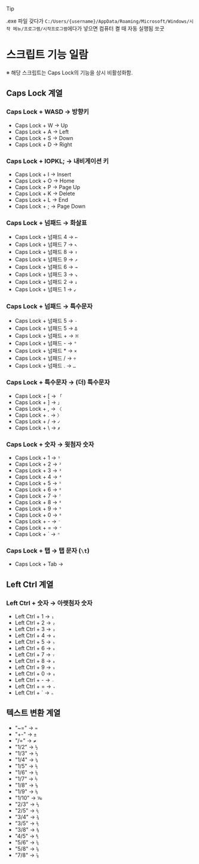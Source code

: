 > [!TIP]
> .exe 파일 갖다가 `C:/Users/{username}/AppData/Roaming/Microsoft/Windows/시작 메뉴/프로그램/시작프로그램`에다가 넣으면 컴퓨터 켤 때 자동 실행됨 쏘굿

# 스크립트 기능 일람
※ 해당 스크립트는 Caps Lock의 기능을 상시 비활성화함.
## Caps Lock 계열
### Caps Lock + WASD → 방향키
- Caps Lock + W → Up
- Caps Lock + A → Left
- Caps Lock + S → Down
- Caps Lock + D → Right
### Caps Lock + IOPKL; → 내비게이션 키
- Caps Lock + I → Insert
- Caps Lock + O → Home
- Caps Lock + P → Page Up
- Caps Lock + K → Delete
- Caps Lock + L → End
- Caps Lock + ; → Page Down
### Caps Lock + 넘패드 → 화살표
- Caps Lock + 넘패드 4 → `←`
- Caps Lock + 넘패드 7 → `↖`
- Caps Lock + 넘패드 8 → `↑`
- Caps Lock + 넘패드 9 → `↗`
- Caps Lock + 넘패드 6 → `→`
- Caps Lock + 넘패드 3 → `↘`
- Caps Lock + 넘패드 2 → `↓`
- Caps Lock + 넘패드 1 → `↙`
### Caps Lock + 넘패드 → 특수문자
- Caps Lock + 넘패드 5 → `·`
- Caps Lock + 넘패드 5 → `Δ`
- Caps Lock + 넘패드 + → `※`
- Caps Lock + 넘패드 - → `°`
- Caps Lock + 넘패드 * → `×`
- Caps Lock + 넘패드 / → `÷`
- Caps Lock + 넘패드 . → `…`
### Caps Lock + 특수문자 → (더) 특수문자
- Caps Lock + [ → `「`
- Caps Lock + ] → `」`
- Caps Lock + , → `〈`
- Caps Lock + . → `〉`
- Caps Lock + / → `✓`
- Caps Lock + \ → `✗`
### Caps Lock + 숫자 → 윗첨자 숫자
- Caps Lock + 1 → `¹`
- Caps Lock + 2 → `²`
- Caps Lock + 3 → `³`
- Caps Lock + 4 → `⁴`
- Caps Lock + 5 → `⁵`
- Caps Lock + 6 → `⁶`
- Caps Lock + 7 → `⁷`
- Caps Lock + 8 → `⁸`
- Caps Lock + 9 → `⁹`
- Caps Lock + 0 → `⁰`
- Caps Lock + - → `⁻`
- Caps Lock + = → `⁺`
- Caps Lock + \` → `ⁿ`
### Caps Lock + 탭 → 탭 문자 (`\t`)
- Caps Lock + Tab → `	`
## Left Ctrl 계열
### Left Ctrl + 숫자 → 아랫첨자 숫자
- Left Ctrl + 1 → `₁`
- Left Ctrl + 2 → `₂`
- Left Ctrl + 3 → `₃`
- Left Ctrl + 4 → `₄`
- Left Ctrl + 5 → `₅`
- Left Ctrl + 6 → `₆`
- Left Ctrl + 7 → `₇`
- Left Ctrl + 8 → `₈`
- Left Ctrl + 9 → `₉`
- Left Ctrl + 0 → `₀`
- Left Ctrl + - → `₋`
- Left Ctrl + = → `₊`
- Left Ctrl + \` → `ₙ`
## 텍스트 변환 계열
- "~=" → `≈`
- "+-" → `±`
- "/=" → `≠`
- "1/2" → `½`
- "1/3" → `⅓`
- "1/4" → `¼`
- "1/5" → `⅕`
- "1/6" → `⅙`
- "1/7" → `⅐`
- "1/8" → `⅛`
- "1/9" → `⅑`
- "1/10" → `⅒`
- "2/3" → `⅔`
- "2/5" → `⅖`
- "3/4" → `¾`
- "3/5" → `⅗`
- "3/8" → `⅜`
- "4/5" → `⅘`
- "5/6" → `⅚`
- "5/8" → `⅝`
- "7/8" → `⅞`
